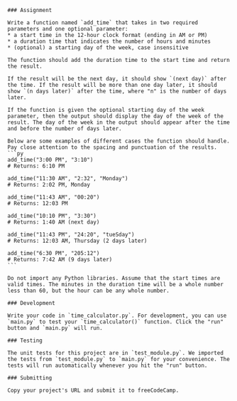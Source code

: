     ### Assignment

    Write a function named `add_time` that takes in two required parameters and one optional parameter:
    * a start time in the 12-hour clock format (ending in AM or PM) 
    * a duration time that indicates the number of hours and minutes
    * (optional) a starting day of the week, case insensitive

    The function should add the duration time to the start time and return the result.

    If the result will be the next day, it should show `(next day)` after the time. If the result will be more than one day later, it should show `(n days later)` after the time, where "n" is the number of days later.

    If the function is given the optional starting day of the week parameter, then the output should display the day of the week of the result. The day of the week in the output should appear after the time and before the number of days later.

    Below are some examples of different cases the function should handle. Pay close attention to the spacing and punctuation of the results.
    ```py
    add_time("3:00 PM", "3:10")
    # Returns: 6:10 PM

    add_time("11:30 AM", "2:32", "Monday")
    # Returns: 2:02 PM, Monday

    add_time("11:43 AM", "00:20")
    # Returns: 12:03 PM

    add_time("10:10 PM", "3:30")
    # Returns: 1:40 AM (next day)

    add_time("11:43 PM", "24:20", "tueSday")
    # Returns: 12:03 AM, Thursday (2 days later)

    add_time("6:30 PM", "205:12")
    # Returns: 7:42 AM (9 days later)
    ```

    Do not import any Python libraries. Assume that the start times are valid times. The minutes in the duration time will be a whole number less than 60, but the hour can be any whole number.

    ### Development

    Write your code in `time_calculator.py`. For development, you can use `main.py` to test your `time_calculator()` function. Click the "run" button and `main.py` will run.

    ### Testing 

    The unit tests for this project are in `test_module.py`. We imported the tests from `test_module.py` to `main.py` for your convenience. The tests will run automatically whenever you hit the "run" button.

    ### Submitting

    Copy your project's URL and submit it to freeCodeCamp.
